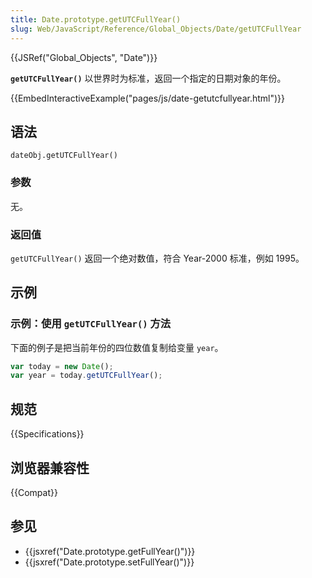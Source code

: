 ```yaml
---
title: Date.prototype.getUTCFullYear()
slug: Web/JavaScript/Reference/Global_Objects/Date/getUTCFullYear
---
```


{{JSRef("Global_Objects", "Date")}}

**`getUTCFullYear()`** 以世界时为标准，返回一个指定的日期对象的年份。

{{EmbedInteractiveExample("pages/js/date-getutcfullyear.html")}}

## 语法

```plain
dateObj.getUTCFullYear()
```

### 参数

无。

### 返回值

`getUTCFullYear()` 返回一个绝对数值，符合 Year-2000 标准，例如 1995。

## 示例

### 示例：使用 `getUTCFullYear()` 方法

下面的例子是把当前年份的四位数值复制给变量 `year`。

```js
var today = new Date();
var year = today.getUTCFullYear();
```

## 规范

{{Specifications}}

## 浏览器兼容性

{{Compat}}

## 参见

- {{jsxref("Date.prototype.getFullYear()")}}
- {{jsxref("Date.prototype.setFullYear()")}}
